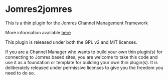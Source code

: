 # Jomres2jomres

This is a thin plugin for the Jomres Channel Management Framework

More information available [here](https://www.jomres.net/manual/developers-guide-2/90-channel-management-framework)

This plugin is released under both the GPL v2 and MIT licenses. 

If you are a Channel Manager who wants to build your own thin plugin(s) for connecting to Jomres based sites, you are welcome to take this code and use it as a foundation or template for building your own thin plugin(s). It is deliberately released under permissive licenses to give you the freedom you need to do so.

 


